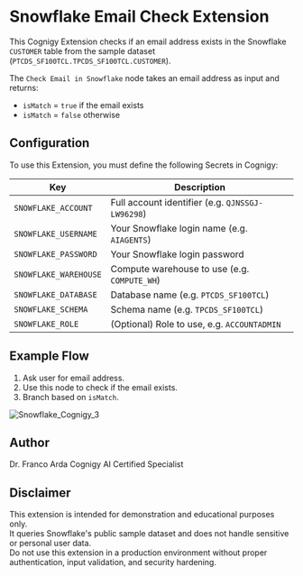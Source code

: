 # Snowflake Email Check Extension
This Cognigy Extension checks if an email address exists in the Snowflake `CUSTOMER` table from the sample dataset (`PTCDS_SF100TCL.TPCDS_SF100TCL.CUSTOMER`).

                          

The `Check Email in Snowflake` node takes an email address as input and returns:

- `isMatch` = `true` if the email exists
- `isMatch` = `false` otherwise

## Configuration

To use this Extension, you must define the following Secrets in Cognigy:

| Key | Description |
|-----|-------------|
| `SNOWFLAKE_ACCOUNT` | Full account identifier (e.g. `QJNSSGJ-LW96298`) |
| `SNOWFLAKE_USERNAME` | Your Snowflake login name (e.g. `AIAGENTS`) |
| `SNOWFLAKE_PASSWORD` | Your Snowflake login password |
| `SNOWFLAKE_WAREHOUSE` | Compute warehouse to use (e.g. `COMPUTE_WH`) |
| `SNOWFLAKE_DATABASE` | Database name (e.g. `PTCDS_SF100TCL`) |
| `SNOWFLAKE_SCHEMA` | Schema name (e.g. `TPCDS_SF100TCL`) |
| `SNOWFLAKE_ROLE` | (Optional) Role to use, e.g. `ACCOUNTADMIN` |

## Example Flow

1. Ask user for email address.
2. Use this node to check if the email exists.
3. Branch based on `isMatch`.



![Snowflake_Cognigy_3](https://github.com/user-attachments/assets/0394dbbd-eebe-4779-b581-d64b8eca86b7)



## Author

Dr. Franco Arda 
Cognigy AI Certified Specialist

## Disclaimer

This extension is intended for demonstration and educational purposes only.  
It queries Snowflake's public sample dataset and does not handle sensitive or personal user data.  
Do not use this extension in a production environment without proper authentication, input validation, and security hardening.

